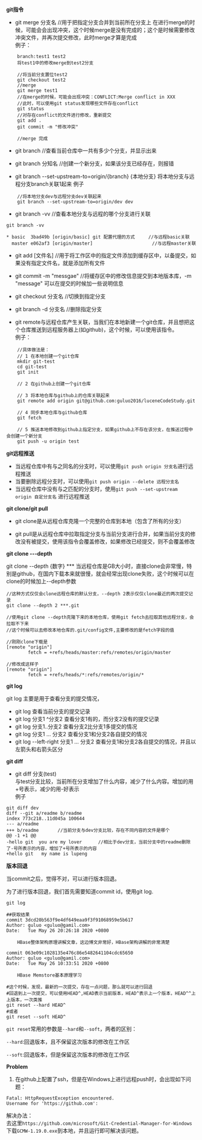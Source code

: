**git指令**  

- git merge 分支名   //用于把指定分支合并到当前所在分支上
	在进行merge的时候，可能会会出现冲突，这个时候merge是没有完成的；这个是时候需要修改冲突文件，并再次提交修改，此时merge才算是完成   
	例子：
```shell
	branch:test1 test2
	将test1中的修改merge到test2分支

	//将当前分支置位test2
	git checkout test2
	//merge
	git merge test1
	//在merge的时候，可能会出现冲突：CONFLICT:Merge conflict in XXX
	//此时，可以使用git status发现哪些文件存在conflict
	git status
	//对存在conflict的文件进行修改，重新提交
	git add .
	git commit -m "修改冲突"

	//merge 完成
```

- git branch  //查看当前仓库中一共有多少个分支，并显示出来
- git branch 分知名  //创建一个新分支，如果该分支已经存在，则报错

- git branch --set-upstream-to=origin/{branch} {本地分支} 将本地分支与远程分支branch关联1起来
	例子
```
	//将本地分支dev与远程分支dev关联起来
	git branch --set-upstream-to=origin/dev dev 
```

- git branch -vv //查看本地分支与远程的哪个分支进行关联
```
git branch -vv 

* basic  3bad49b [origin/basic] git 配置代理的方式     //与远程basic关联
  master e062af3 [origin/master]   					  //与远程master关联
```


- git add [文件名]  //用于将工作区中的指定文件添加到缓存区中，以备提交，如果没有指定文件名，就是添加所有文件
- git commit -m "messgae"  //将缓存区中的修改信息提交到本地版本库，-m "message" 可以在提交的时候加一些说明信息
- git checkout 分支名  //切换到指定分支
- git branch -d 分支名  //删除指定分支

- git remote与远程仓库产生关联，当我们在本地新建一个git仓库，并且想把这个仓库推送到远程服务器上(如github)，这个时候，可以使用该指令。  
	例子：
```
	//具体做法是：
	// 1 在本地创建一个git仓库
	mkdir git-test
	cd git-test
	git init

	// 2 在github上创建一个git仓库

	// 3 将本地仓库与github上的仓库关联起来
	git remote add origin git@github.com:guluo2016/luceneCodeStudy.git

	// 4 同步本地仓库与github仓库
	git fetch 

	// 5 推送本地修改到github上指定分支，如果github上不存在该分支，在推送过程中会创建一个新分支
	git push -u origin test
```

**git远程推送**

- 当远程仓库中有与之同名的分支时，可以使用`git push origin 分支名`进行远程推送
- 当要删除远程分支时，可以使用`git push origin --delete 远程分支名`
- 当远程仓库中没有与之匹配的分支时，使用`git push --set-upstream origin 自定分支名` 进行远程推送

**git clone/git pull**

- git clone是从远程仓库克隆一个完整的仓库到本地（包含了所有的分支）

- git pull是从远程仓库中拉取指定分支与当前分支进行合并，如果当前分支的修改没有被提交，使用该指令会覆盖修改，如果修改已经提交，则不会覆盖修改

  

**git clone ---depth**

git clone --depth {数字} *** 当远程仓库是GB大小时，直接clone会非常慢，特别是github，在国内下载本来就很慢，就会经常出现clone失败，这个时候可以在clone的时候加上--depth参数

```
//这种方式仅仅会clone远程仓库的默认分支，--depth 2表示仅仅clone最近的两次提交记录
git clone --depth 2 ***.git

//使用git clone --depth克隆下来的本地仓库，使用git fetch去拉取其他远程分支，会拉取不下来
//这个时候可以去修改本地仓库的.git/config文件,主要修改的是fetch字段的值

//刚刚clone下载是
[remote "origin"]
        fetch = +refs/heads/master:refs/remotes/origin/master
        
//修改成这样子
[remote "origin"]
        fetch = +refs/heads/*:refs/remotes/origin/*

```



  

**git log**

git log 主要是用于查看分支的提交情况，
- git log 查看当前分支的提交记录
- git log 分支1 ^分支2 查看分支1有的，而分支2没有的提交记录
- git log 分支1..分支2 查看分支2比分支1多提交的情况
- git log 分支1 ... 分支2 查看分支1和分支2各自提交的情况
- git log --left-right 分支1 ... 分支2 查看分支1和分支2各自提交的情况，并且以左箭头和右箭头区分

**git diff**

- git diff 分支(test)  
与test分支比较，当前所在分支增加了什么内容，减少了什么内容。增加的用+号表示，减少的用-好表示   
	例子
```
git diff dev
diff --git a/readme b/readme
index 773c218..11d045a 100644
--- a/readme
+++ b/readme       //当前分支与dev分支比较，存在不同内容的文件是哪个
@@ -1 +1 @@
-hello git  you are my lover      //相比于dev分支，当前分支中的readme删除了-号所表示的内容，增加了+号所表示的内容
+hello git   my name is lupeng
```



**版本回退**

当commit之后，觉得不对，可以进行版本回退。

为了进行版本回退，我们首先需要知道commit id，使用git  log.

```shell
git log

##获取结果
commit 3dcd20b563f9e4df649eaa9f3f91068959e5b617
Author: guluo <guluo@gamil.com>
Date:   Tue May 26 20:26:18 2020 +0800

    HBase整体架构原理讲解文章，这边博文非常好，HBase架构讲解的非常清楚

commit 063e09c1028135e476c86e5482641104cdc65650
Author: guluo <guluo@gamil.com>
Date:   Tue May 26 10:33:51 2020 +0800

    HBase Memstore基本原理学习
    
#这个时候，发现，最新的一次提交，存在一点问题，那么就可以进行回退
#回退到上一次提交，可以使用HEAD^,HEAD表示当前版本，HEAD^表示上一个版本，HEAD^^上上版本，一次类推
git reset --hard HEAD^
#或者
git reset --soft HEAD^
```

`git reset`常用的参数是`--hard`和`--soft`，两者的区别：

`--hard`:回退版本，且不保留这次版本的修改在工作区

`--soft`:回退版本，但是保留这次版本的修改在工作区




**Problem**

1. 在github上配置了ssh，但是在Windows上进行远程push时，会出现如下问题： 
```
Fatal: HttpRequestException encountered.
Username for 'https://github.com':
```
解决办法：  
去这里`https://github.com/microsoft/Git-Credential-Manager-for-Windows`下载`GCMW-1.19.0.exe`到本地，并且运行即可解决该问题。

